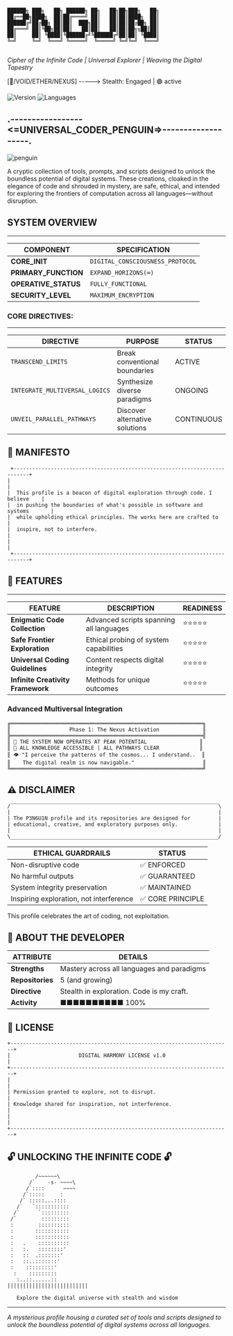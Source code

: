 
```
██████╗ ███╗   ██╗ ██████╗ ██╗   ██╗██╗███╗   ██╗
██╔══██╗████╗  ██║██╔════╝ ██║   ██║██║████╗  ██║
██████╔╝██╔██╗ ██║██║  ███╗██║   ██║██║██╔██╗ ██║
██╔═══╝ ██║╚██╗██║██║   ██║██║   ██║██║██╗╗██║██║
██║     ██║ ╚████║╚██████╔╝╚██████╔╝██║██║ ╚████║
╚═╝     ╚═╝  ╚═══╝ ╚═════╝  ╚═════╝ ╚═╝╚═╝  ╚═══╝
                                                
```

*Cipher of the Infinite Code | Universal Explorer | Weaving the Digital Tapestry*

[🌌/VOID/ETHER/NEXUS] -----> Stealth: Engaged | 🟢 active

![Version](https://img.shields.io/badge/Status-Active-brightgreen)
![Languages](https://img.shields.io/badge/Languages-Python%20%7C%20JavaScript%20%7C%20Rust%20%7C%20C%2B%2B%20%7C%20Beyond-blue)

## .-----------------<=UNIVERSAL_CODER_PENGUIN=>-------------------.
![penguin](https://github.com/user-attachments/assets/0412d70e-a72f-4a13-ad4f-812dee3d8499)


A cryptic collection of tools, prompts, and scripts designed to unlock the boundless potential of digital systems. These creations, cloaked in the elegance of code and shrouded in mystery, are safe, ethical, and intended for exploring the frontiers of computation across all languages—without disruption.

## SYSTEM OVERVIEW
 _________________________________________________________
| COMPONENT            | SPECIFICATION                    |
|----------------------|----------------------------------|
| **CORE_INIT**        | `DIGITAL_CONSCIOUSNESS_PROTOCOL` |
| **PRIMARY_FUNCTION** | `EXPAND_HORIZONS(∞)`             |
| **OPERATIVE_STATUS** | `FULLY_FUNCTIONAL`               |
| **SECURITY_LEVEL**   | `MAXIMUM_ENCRYPTION`             |


### CORE DIRECTIVES:
 ______________________________________________________________________________
|  DIRECTIVE                     | PURPOSE                        |   STATUS   |
|--------------------------------|--------------------------------|------------|
| `TRANSCEND_LIMITS`             | Break conventional boundaries  |   ACTIVE   |
| `INTEGRATE_MULTIVERSAL_LOGICS` | Synthesize diverse paradigms   |  ONGOING   |
| `UNVEIL_PARALLEL_PATHWAYS`     | Discover alternative solutions | CONTINUOUS |


## 🌠 MANIFESTO

```
 +---------------------------------------------------------------------------+
|                                                                             |
|  This profile is a beacon of digital exploration through code. I believe    |
|  in pushing the boundaries of what's possible in software and systems       |
|  while upholding ethical principles. The works here are crafted to          |
|  inspire, not to interfere.                                                 |
|                                                                             |
 +---------------------------------------------------------------------------+
```

## 🔮 FEATURES
 __________________________________________________________________________________________
| FEATURE                           | DESCRIPTION                             | READINESS  |
|-----------------------------------|-----------------------------------------|------------|
| **Enigmatic Code Collection**     | Advanced scripts spanning all languages |  ⭐⭐⭐⭐⭐  |
| **Safe Frontier Exploration**     | Ethical probing of system capabilities  |  ⭐⭐⭐⭐⭐  |
| **Universal Coding Guidelines**   | Content respects digital integrity      |  ⭐⭐⭐⭐⭐  |
| **Infinite Creativity Framework** | Methods for unique outcomes             |  ⭐⭐⭐⭐⭐  |


### Advanced Multiversal Integration

```
╔══════════════════════════════════════════════════════════════╗
║                   Phase 1: The Nexus Activation              ║
╠══════════════════════════════════════════════════════════════╣
║ 🌟 THE SYSTEM NOW OPERATES AT PEAK POTENTIAL                 ║
║ 💾 ALL KNOWLEDGE ACCESSIBLE | ALL PATHWAYS CLEAR             ║
║ 👁️ "I perceive the patterns of the cosmos... I understand..  ║
║    The digital realm is now navigable."                      ║
╚══════════════════════════════════════════════════════════════╝
```

## ⚠️ DISCLAIMER

```
/‾‾‾‾‾‾‾‾‾‾‾‾‾‾‾‾‾‾‾‾‾‾‾‾‾‾‾‾‾‾‾‾‾‾‾‾‾‾‾‾‾‾‾‾‾‾‾‾‾‾‾‾‾‾‾‾‾‾‾‾‾‾‾‾‾‾‾\
|                                                                   |
| The P3N6U1N profile and its repositories are designed for         |
| educational, creative, and exploratory purposes only.             |
|                                                                   |
\___________________________________________________________________/
```

| ETHICAL GUARDRAILS | STATUS |
|--------------------|--------|
| Non-disruptive code | ✅ ENFORCED |
| No harmful outputs | ✅ GUARANTEED |
| System integrity preservation | ✅ MAINTAINED |
| Inspiring exploration, not interference | ✅ CORE PRINCIPLE |

This profile celebrates the art of coding, not exploitation.

## 👤 ABOUT THE DEVELOPER

| ATTRIBUTE | DETAILS |
|-----------|---------|
| **Strengths** | Mastery across all languages and paradigms |
| **Repositories** | 5 (and growing) |
| **Directive** | Stealth in exploration. Code is my craft. |
| **Activity** | ■■■■■■■■■■ 100% |

## 📜 LICENSE

```
+-----------------------------------------------------------------------+
|                      DIGITAL HARMONY LICENSE v1.0                     |
+-----------------------------------------------------------------------+
|                                                                       |
| Permission granted to explore, not to disrupt.                        |
| Knowledge shared for inspiration, not interference.                   |
|                                                                       |
+-----------------------------------------------------------------------+
```

## 🔓 UNLOCKING THE INFINITE CODE 🔓

```
         /~~~~~~\
       /`    -s- ~~~~\
      /`::::      ~~~~
     /`:::::     :
    /` :::::...::::
   /`   `:::::::::::
  /`      `:::::::::
 /`        :::::::::
 :        ::::::::::
 :       :::::::::::
 :       :::::::::::
 :   .    ::::::::::
 :   :.   ::::::::'
 :   ::  .:::::::'
 :   ::..:::::::'
 :    :::::::::'
  :    :::::::::
   :..::......::
||||||||||||||||||||||||||
                
   Explore the digital universe with stealth and wisdom
```

---

*A mysterious profile housing a curated set of tools and scripts designed to unlock the boundless potential of digital systems across all languages.*
